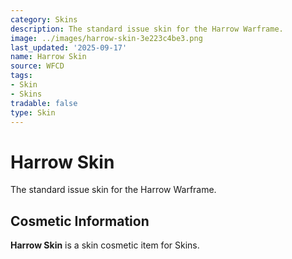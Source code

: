```yaml
---
category: Skins
description: The standard issue skin for the Harrow Warframe.
image: ../images/harrow-skin-3e223c4be3.png
last_updated: '2025-09-17'
name: Harrow Skin
source: WFCD
tags:
- Skin
- Skins
tradable: false
type: Skin
---
```


# Harrow Skin

The standard issue skin for the Harrow Warframe.

## Cosmetic Information

**Harrow Skin** is a skin cosmetic item for Skins.

